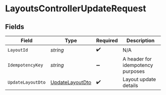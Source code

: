# LayoutsControllerUpdateRequest


## Fields

| Field                                                         | Type                                                          | Required                                                      | Description                                                   |
| ------------------------------------------------------------- | ------------------------------------------------------------- | ------------------------------------------------------------- | ------------------------------------------------------------- |
| `LayoutId`                                                    | *string*                                                      | :heavy_check_mark:                                            | N/A                                                           |
| `IdempotencyKey`                                              | *string*                                                      | :heavy_minus_sign:                                            | A header for idempotency purposes                             |
| `UpdateLayoutDto`                                             | [UpdateLayoutDto](../../Models/Components/UpdateLayoutDto.md) | :heavy_check_mark:                                            | Layout update details                                         |